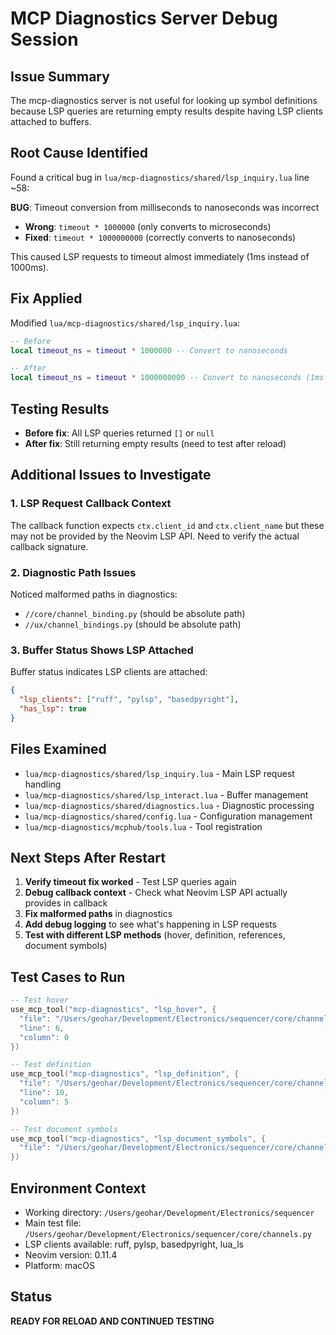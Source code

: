 # MCP Diagnostics Server Debug Session

## Issue Summary
The mcp-diagnostics server is not useful for looking up symbol definitions because LSP queries are returning empty results despite having LSP clients attached to buffers.

## Root Cause Identified
Found a critical bug in `lua/mcp-diagnostics/shared/lsp_inquiry.lua` line ~58:

**BUG**: Timeout conversion from milliseconds to nanoseconds was incorrect
- **Wrong**: `timeout * 1000000` (only converts to microseconds)  
- **Fixed**: `timeout * 1000000000` (correctly converts to nanoseconds)

This caused LSP requests to timeout almost immediately (1ms instead of 1000ms).

## Fix Applied
Modified `lua/mcp-diagnostics/shared/lsp_inquiry.lua`:
```lua
-- Before
local timeout_ns = timeout * 1000000 -- Convert to nanoseconds

-- After  
local timeout_ns = timeout * 1000000000 -- Convert to nanoseconds (1ms = 1,000,000,000ns)
```

## Testing Results
- **Before fix**: All LSP queries returned `[]` or `null`
- **After fix**: Still returning empty results (need to test after reload)

## Additional Issues to Investigate

### 1. LSP Request Callback Context
The callback function expects `ctx.client_id` and `ctx.client_name` but these may not be provided by the Neovim LSP API. Need to verify the actual callback signature.

### 2. Diagnostic Path Issues  
Noticed malformed paths in diagnostics:
- `//core/channel_binding.py` (should be absolute path)
- `//ux/channel_bindings.py` (should be absolute path)

### 3. Buffer Status Shows LSP Attached
Buffer status indicates LSP clients are attached:
```json
{
  "lsp_clients": ["ruff", "pylsp", "basedpyright"],
  "has_lsp": true
}
```

## Files Examined
- `lua/mcp-diagnostics/shared/lsp_inquiry.lua` - Main LSP request handling
- `lua/mcp-diagnostics/shared/lsp_interact.lua` - Buffer management  
- `lua/mcp-diagnostics/shared/diagnostics.lua` - Diagnostic processing
- `lua/mcp-diagnostics/shared/config.lua` - Configuration management
- `lua/mcp-diagnostics/mcphub/tools.lua` - Tool registration

## Next Steps After Restart
1. **Verify timeout fix worked** - Test LSP queries again
2. **Debug callback context** - Check what Neovim LSP API actually provides in callback
3. **Fix malformed paths** in diagnostics 
4. **Add debug logging** to see what's happening in LSP requests
5. **Test with different LSP methods** (hover, definition, references, document symbols)

## Test Cases to Run
```lua
-- Test hover
use_mcp_tool("mcp-diagnostics", "lsp_hover", {
  "file": "/Users/geohar/Development/Electronics/sequencer/core/channels.py", 
  "line": 6, 
  "column": 0
})

-- Test definition  
use_mcp_tool("mcp-diagnostics", "lsp_definition", {
  "file": "/Users/geohar/Development/Electronics/sequencer/core/channels.py",
  "line": 10, 
  "column": 5
})

-- Test document symbols
use_mcp_tool("mcp-diagnostics", "lsp_document_symbols", {
  "file": "/Users/geohar/Development/Electronics/sequencer/core/channels.py"
})
```

## Environment Context
- Working directory: `/Users/geohar/Development/Electronics/sequencer`
- Main test file: `/Users/geohar/Development/Electronics/sequencer/core/channels.py`
- LSP clients available: ruff, pylsp, basedpyright, lua_ls
- Neovim version: 0.11.4
- Platform: macOS

## Status
**READY FOR RELOAD AND CONTINUED TESTING**